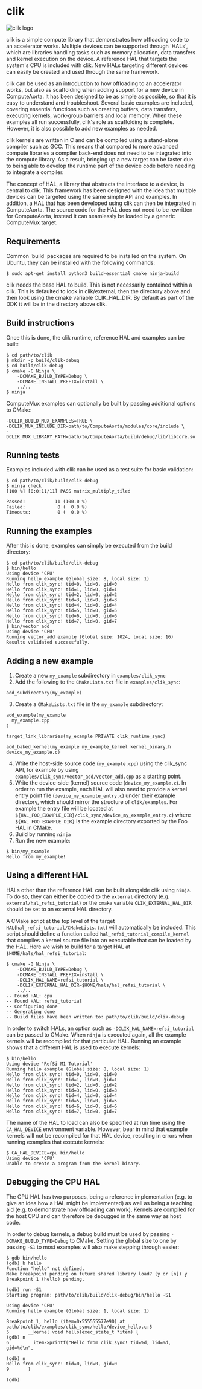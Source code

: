 # clik

![clik logo](doc/clik_logo.svg)

clik is a simple compute library that demonstrates how offloading code to an accelerator works. Multiple devices can be supported through 'HALs', which are libraries handling tasks such as memory allocation, data transfers and kernel execution on the device. A reference HAL that targets the system's CPU is included with clik. New HALs targeting different devices can easily be created and used through the same framework.

clik can be used as an introduction to how offloading to an accelerator works, but also as scaffolding when adding support for a new device in ComputeAorta. It has been designed to be as simple as possible, so that it is easy to understand and troubleshoot. Several basic examples are included, covering essential functions such as creating buffers, data transfers, executing kernels, work-group barriers and local memory. When these examples all run successfully, clik's role as scaffolding is complete. However, it is also possible to add new examples as needed.

clik kernels are written in C and can be compiled using a stand-alone compiler such as GCC. This means that compared to more advanced compute libraries a compiler back-end does not need to be integrated into the compute library. As a result, bringing up a new target can be faster due to being able to develop the runtime part of the device code before needing to integrate a compiler.

The concept of HAL, a library that abstracts the interface to a device, is central to clik. This framework has been designed with the idea that multiple devices can be targeted using the same simple API and examples. In addition, a HAL that has been developed using clik can then be integrated in ComputeAorta. The source code for the HAL does not need to be rewritten for ComputeAorta, instead it can seamlessly be loaded by a generic ComputeMux target.

## Requirements

Common 'build' packages are required to be installed on the system. On Ubuntu, they can be installed with the following commands:

    $ sudo apt-get install python3 build-essential cmake ninja-build

clik needs the base HAL to build. This is not necessarily contained within a
clik. This is defaulted to look in clik/external, then the directory above
and then look using the cmake variable CLIK_HAL_DIR. By default as part of the
DDK it will be in the directory above clik.

## Build instructions

Once this is done, the clik runtime, reference HAL and examples can be built:

    $ cd path/to/clik
    $ mkdir -p build/clik-debug
    $ cd build/clik-debug
    $ cmake -G Ninja \
        -DCMAKE_BUILD_TYPE=Debug \
        -DCMAKE_INSTALL_PREFIX=install \
        ../..
    $ ninja

ComputeMux examples can optionally be built by passing additional options to CMake:

    -DCLIK_BUILD_MUX_EXAMPLES=TRUE \
    -DCLIK_MUX_INCLUDE_DIR=path/to/ComputeAorta/modules/core/include \
    -DCLIK_MUX_LIBRARY_PATH=path/to/ComputeAorta/build/debug/lib/libcore.so

## Running tests

Examples included with clik can be used as a test suite for basic validation:

    $ cd path/to/clik/build/clik-debug
    $ ninja check
    [100 %] [0:0:11/11] PASS matrix_multiply_tiled

    Passed:           11 (100.0 %)
    Failed:            0 (  0.0 %)
    Timeouts:          0 (  0.0 %)

## Running the examples

After this is done, examples can simply be executed from the build directory:

    $ cd path/to/clik/build/clik-debug
    $ bin/hello
    Using device 'CPU'
    Running hello example (Global size: 8, local size: 1)
    Hello from clik_sync! tid=0, lid=0, gid=0
    Hello from clik_sync! tid=1, lid=0, gid=1
    Hello from clik_sync! tid=2, lid=0, gid=2
    Hello from clik_sync! tid=3, lid=0, gid=3
    Hello from clik_sync! tid=4, lid=0, gid=4
    Hello from clik_sync! tid=5, lid=0, gid=5
    Hello from clik_sync! tid=6, lid=0, gid=6
    Hello from clik_sync! tid=7, lid=0, gid=7
    $ bin/vector_add
    Using device 'CPU'
    Running vector_add example (Global size: 1024, local size: 16)
    Results validated successfully.

## Adding a new example

1. Create a new `my_example` subdirectory in `examples/clik_sync`
2. Add the following to the `CMakeLists.txt` file in `examples/clik_sync`:

```
add_subdirectory(my_example)
```

3. Create a `CMakeLists.txt` file in the `my_example` subdirectory:

```
add_example(my_example
  my_example.cpp
)

target_link_libraries(my_example PRIVATE clik_runtime_sync)

add_baked_kernel(my_example my_example_kernel kernel_binary.h device_my_example.c)
```

4. Write the host-side source code (`my_example.cpp`) using the clik_sync API, for example by using `examples/clik_sync/vector_add/vector_add.cpp` as a starting point.
5. Write the device-side (kernel) source code (`device_my_example.c`). In order to run the example, each HAL will also need to provide a kernel entry point file (`device_my_example_entry.c`) under their example directory, which should mirror the structure of `clik/examples`. For example the entry file will be located at `${HAL_FOO_EXAMPLE_DIR}/clik_sync/device_my_example_entry.c`) where `${HAL_FOO_EXAMPLE_DIR}` is the example directory exported by the Foo HAL in CMake.
6. Build by running `ninja`
7. Run the new example:

```
$ bin/my_example
Hello from my_example!
```

## Using a different HAL

HALs other than the reference HAL can be built alongside clik using `ninja`. To do so, they can either be copied to the `external` directory (e.g. `external/hal_refsi_tutorial`) or the `cmake` variable `CLIK_EXTERNAL_HAL_DIR` should be set to an external HAL directory.

 A CMake script at the top level of the target `HAL`(`hal_refsi_tutorial/CMakeLists.txt`) will automatically be included. This script should define a function called `hal_refsi_tutorial_compile_kernel` that compiles a kernel source file into an executable that can be loaded by the HAL. Here we wish to build for a target HAL at `$HOME/hals/hal_refsi_tutorial`:

    $ cmake -G Ninja \
        -DCMAKE_BUILD_TYPE=Debug \
        -DCMAKE_INSTALL_PREFIX=install \
        -DCLIK_HAL_NAME=refsi_tutorial \
        -DCLIK_EXTERNAL_HAL_DIR=$HOME/hals/hal_refsi_tutorial \
        ../..
    -- Found HAL: cpu
    -- Found HAL: refsi_tutorial
    -- Configuring done
    -- Generating done
    -- Build files have been written to: path/to/clik/build/clik-debug

In order to switch HALs, an option such as `-DCLIK_HAL_NAME=refsi_tutorial` can be passed to CMake. When `ninja` is executed again, all the example kernels will be recompiled for that particular HAL. Running an example shows that a different HAL is used to execute kernels:

    $ bin/hello
    Using device 'RefSi M1 Tutorial'
    Running hello example (Global size: 8, local size: 1)
    Hello from clik_sync! tid=0, lid=0, gid=0
    Hello from clik_sync! tid=1, lid=0, gid=1
    Hello from clik_sync! tid=2, lid=0, gid=2
    Hello from clik_sync! tid=3, lid=0, gid=3
    Hello from clik_sync! tid=4, lid=0, gid=4
    Hello from clik_sync! tid=5, lid=0, gid=5
    Hello from clik_sync! tid=6, lid=0, gid=6
    Hello from clik_sync! tid=7, lid=0, gid=7

The name of the HAL to load can also be specified at run time using the `CA_HAL_DEVICE` environment variable. However, bear in mind that example kernels will not be recompiled for that HAL device, resulting in errors when running examples that execute kernels:

    $ CA_HAL_DEVICE=cpu bin/hello
    Using device 'CPU'
    Unable to create a program from the kernel binary.

## Debugging the CPU HAL

The CPU HAL has two purposes, being a reference implementation (e.g. to give an idea how a HAL might be implemented) as well as being a teaching aid (e.g. to demonstrate how offloading can work). Kernels are compiled for the host CPU and can therefore be debugged in the same way as host code.

In order to debug kernels, a debug build must be used by passing `-DCMAKE_BUILD_TYPE=Debug` to CMake. Setting the global size to one by passing `-S1` to most examples will also make stepping through easier:

    $ gdb bin/hello
    (gdb) b hello
    Function "hello" not defined.
    Make breakpoint pending on future shared library load? (y or [n]) y
    Breakpoint 1 (hello) pending.

    (gdb) run -S1
    Starting program: path/to/clik/build/clik-debug/bin/hello -S1

    Using device 'CPU'
    Running hello example (Global size: 1, local size: 1)

    Breakpoint 1, hello (item=0x555555577e90) at path/to/clik/examples/clik_sync/hello/device_hello.c:5
    5       __kernel void hello(exec_state_t *item) {
    (gdb) n
    6         item->printf("Hello from clik_sync! tid=%d, lid=%d, gid=%d\n",

    (gdb) n
    Hello from clik_sync! tid=0, lid=0, gid=0
    9       }

    (gdb)
